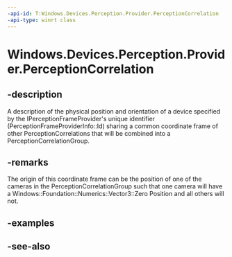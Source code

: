 ```yaml
---
-api-id: T:Windows.Devices.Perception.Provider.PerceptionCorrelation
-api-type: winrt class
---
```


<!-- Class syntax.
public class PerceptionCorrelation : Windows.Devices.Perception.Provider.IPerceptionCorrelation
-->

# Windows.Devices.Perception.Provider.PerceptionCorrelation

## -description
A description of the physical position and orientation of a device specified by the IPerceptionFrameProvider's unique identifier (PerceptionFrameProviderInfo::Id) sharing a common coordinate frame of other PerceptionCorrelations that will be combined into a PerceptionCorrelationGroup.

## -remarks
The origin of this coordinate frame can be the position of one of the cameras in the PerceptionCorrelationGroup such that one camera will have a Windows::Foundation::Numerics::Vector3::Zero Position and all others will not.

## -examples

## -see-also
